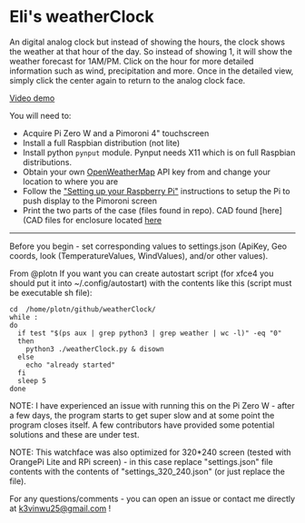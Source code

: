 # Eli's weatherClock #

An digital analog clock but instead of showing the hours, the clock shows the weather at that hour of the day. So instead of showing 1, it will show the weather forecast for 1AM/PM. Click on the hour for more detailed information such as wind, precipitation and more. Once in the detailed view, simply click the center again to return to the analog clock face.

[Video demo](https://youtu.be/qGV7r33nt4c)

You will need to:
- Acquire Pi Zero W and a Pimoroni 4" touchscreen
- Install a full Raspbian distribution (not lite)
- Install python ```pynput``` module. Pynput needs X11 which is on full Raspbian distributions.
- Obtain your own [OpenWeatherMap](https://openweathermap.org/) API key from and change your location to where you are
- Follow the ["Setting up your Raspberry Pi"](https://learn.pimoroni.com/tutorial/sandyj/getting-started-with-hyperpixel-4) instructions to setup the Pi to push display to the Pimoroni screen
- Print the two parts of the case (files found in repo). CAD found [here](CAD files for enclosure located [here](https://cad.onshape.com/documents/a04351220114f9397820b114/w/0854a09a8bd19b8df2167e54/e/af44268ed043f94be60c93c6)
---

Before you begin - set corresponding values to settings.json (ApiKey, Geo coords, look (TemperatureValues, WindValues), and/or other values).

From @plotn
If you want you can create autostart script (for xfce4 you should put it into ~/.config/autostart) with the contents like this (script must be executable sh file):


```
cd  /home/plotn/github/weatherClock/
while :
do
  if test "$(ps aux | grep python3 | grep weather | wc -l)" -eq "0"
  then
    python3 ./weatherClock.py & disown
  else
    echo "already started"
  fi
  sleep 5
done
```

NOTE: I have experienced an issue with running this on the Pi Zero W - after a few days, the program starts to get super slow and at some point the program closes itself. A few contributors have provided some potential solutions and these are under test.

NOTE: This watchface was also optimized for 320*240 screen (tested with OrangePi Lite and RPi screen) - in this case replace "settings.json" file contents with the contents of "settings_320_240.json" (or just replace the file).

For any questions/comments - you can open an issue or contact me directly at k3vinwu25@gmail.com !